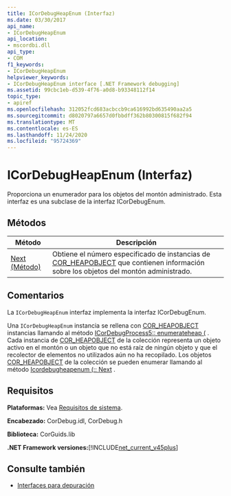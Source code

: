 ```yaml
---
title: ICorDebugHeapEnum (Interfaz)
ms.date: 03/30/2017
api_name:
- ICorDebugHeapEnum
api_location:
- mscordbi.dll
api_type:
- COM
f1_keywords:
- ICorDebugHeapEnum
helpviewer_keywords:
- ICorDebugHeapEnum interface [.NET Framework debugging]
ms.assetid: 99cbc1eb-d539-4f76-a0d8-b93348112f14
topic_type:
- apiref
ms.openlocfilehash: 312052fcd683acbccb9ca616992bd635490aa2a5
ms.sourcegitcommit: d8020797a6657d0fbbdff362b80300815f682f94
ms.translationtype: MT
ms.contentlocale: es-ES
ms.lasthandoff: 11/24/2020
ms.locfileid: "95724369"
---
```

# <a name="icordebugheapenum-interface"></a>ICorDebugHeapEnum (Interfaz)

Proporciona un enumerador para los objetos del montón administrado. Esta interfaz es una subclase de la interfaz ICorDebugEnum.  
  
## <a name="methods"></a>Métodos  
  
|Método|Descripción|  
|------------|-----------------|  
|[Next (Método)](icordebugheapenum-next-method.md)|Obtiene el número especificado de instancias de [COR_HEAPOBJECT](cor-heapobject-structure.md) que contienen información sobre los objetos del montón administrado.|  
  
## <a name="remarks"></a>Comentarios  

 La `ICorDebugHeapEnum` interfaz implementa la interfaz ICorDebugEnum.  
  
 Una `ICorDebugHeapEnum` instancia se rellena con [COR_HEAPOBJECT](cor-heapobject-structure.md) instancias llamando al método [ICorDebugProcess5:: enumerateheap (](icordebugprocess5-enumerateheap-method.md) . Cada instancia de [COR_HEAPOBJECT](cor-heapobject-structure.md) de la colección representa un objeto activo en el montón o un objeto que no está raíz de ningún objeto y que el recolector de elementos no utilizados aún no ha recopilado. Los objetos [COR_HEAPOBJECT](cor-heapobject-structure.md) de la colección se pueden enumerar llamando al método [Icordebugheapenum (:: Next](icordebugheapenum-next-method.md) .  
  
## <a name="requirements"></a>Requisitos  

 **Plataformas:** Vea [Requisitos de sistema](../../get-started/system-requirements.md).  
  
 **Encabezado:** CorDebug.idl, CorDebug.h  
  
 **Biblioteca:** CorGuids.lib  
  
 **.NET Framework versiones:**[!INCLUDE[net_current_v45plus](../../../../includes/net-current-v45plus-md.md)]  
  
## <a name="see-also"></a>Consulte también

- [Interfaces para depuración](debugging-interfaces.md)
